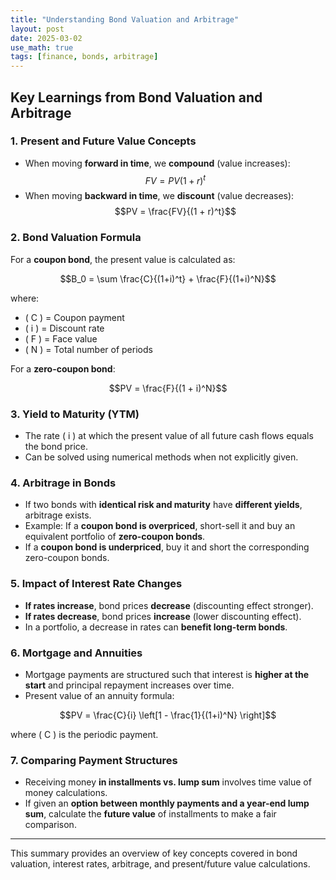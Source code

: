 ```yaml
---
title: "Understanding Bond Valuation and Arbitrage"
layout: post
date: 2025-03-02
use_math: true
tags: [finance, bonds, arbitrage]
---
```


## Key Learnings from Bond Valuation and Arbitrage

### 1. **Present and Future Value Concepts**
- When moving **forward in time**, we **compound** (value increases):  
  $$FV = PV (1 + r)^t$$
- When moving **backward in time**, we **discount** (value decreases):  
  $$PV = \frac{FV}{(1 + r)^t}$$

### 2. **Bond Valuation Formula**
For a **coupon bond**, the present value is calculated as:

$$B_0 = \sum \frac{C}{(1+i)^t} + \frac{F}{(1+i)^N}$$

where:
- \( C \) = Coupon payment
- \( i \) = Discount rate
- \( F \) = Face value
- \( N \) = Total number of periods

For a **zero-coupon bond**:

$$PV = \frac{F}{(1 + i)^N}$$

### 3. **Yield to Maturity (YTM)**
- The rate \( i \) at which the present value of all future cash flows equals the bond price.
- Can be solved using numerical methods when not explicitly given.

### 4. **Arbitrage in Bonds**
- If two bonds with **identical risk and maturity** have **different yields**, arbitrage exists.
- Example: If a **coupon bond is overpriced**, short-sell it and buy an equivalent portfolio of **zero-coupon bonds**.
- If a **coupon bond is underpriced**, buy it and short the corresponding zero-coupon bonds.

### 5. **Impact of Interest Rate Changes**
- **If rates increase**, bond prices **decrease** (discounting effect stronger).
- **If rates decrease**, bond prices **increase** (lower discounting effect).
- In a portfolio, a decrease in rates can **benefit long-term bonds**.

### 6. **Mortgage and Annuities**
- Mortgage payments are structured such that interest is **higher at the start** and principal repayment increases over time.
- Present value of an annuity formula:

$$PV = \frac{C}{i} \left[1 - \frac{1}{(1+i)^N} \right]$$

where \( C \) is the periodic payment.

### 7. **Comparing Payment Structures**
- Receiving money **in installments vs. lump sum** involves time value of money calculations.
- If given an **option between monthly payments and a year-end lump sum**, calculate the **future value** of installments to make a fair comparison.

---
This summary provides an overview of key concepts covered in bond valuation, interest rates, arbitrage, and present/future value calculations.
